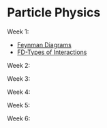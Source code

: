 # Particle Physics

Week 1:

  - [Feynman Diagrams](https://www.youtube.com/watch?v=X-FEU4mQWtE&ab_channel=ScienceClicEnglish)
  - [FD-Types of Interactions](https://www.youtube.com/watch?v=CYA7A0nM15U&t=32s&ab_channel=Fermilab)

Week 2:

Week 3:

Week 4:

Week 5:

Week 6:
